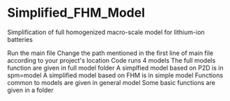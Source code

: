 # Simplified_FHM_Model
Simplification of full homogenized macro-scale model for lithium-ion batteries   


Run the main file
Change the path  mentioned in the first line of main file according to your project's location
Code runs 4 models
The full models function are given in  full model folder
A simplfied model based on  P2D is in spm=model
A simplified model based on FHM is in simple model
Functions common to models are given in general model
Some basic functions are given in a folder

